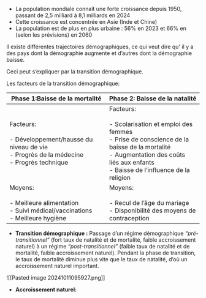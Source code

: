 - La population mondiale connaît une forte croissance depuis 1950, passant de 2,5 milliard à 8,1 milliards en 2024
- Cette croissance est concentrée en Asie (Inde et Chine)
- La population est de plus en plus urbaine : 56% en 2023 et 66% en (selon les prévisions) en 2060

Il existe différentes trajectoires démographiques, ce qui veut dire qu' il y a des pays dont la démographie augmente et d’autres dont la démographie baisse.

Ceci peut s’expliquer par la transition démographique.

Les facteurs de la transition démographique:

| Phase 1:Baisse de la mortalité                                                                                  | Phase 2: Baisse de la natalité                                                                                                                                                                         |
| --------------------------------------------------------------------------------------------------------------- | ------------------------------------------------------------------------------------------------------------------------------------------------------------------------------------------------------ |
| Facteurs:<br><br>- Développement/hausse du niveau de vie<br>- Progrès de la médecine<br>- Progrès technique<br> | Facteurs:<br><br>- Scolarisation et emploi des femmes<br>- Prise de conscience de la baisse de la mortalité<br>- Augmentation des coûts liés aux enfants<br>- Baisse de l’influence de la religion<br> |
| Moyens:<br><br>- Meilleure alimentation<br>- Suivi médical/vaccinations<br>- Meilleure hygiène                  | Moyens:<br><br>- Recul de l’âge du mariage<br>- Disponibilité des moyens de contraception                                                                                                              |

- **Transition démographique :** Passage d’un régime démographique *“pré-transitionnel”* (fort taux de natalité et de mortalité, faible accroissement naturel) à un régime *“post-transitionnel”* (faible taux de natalité et de mortalité, faible accroissement naturel). Pendant la phase de transition, le taux de mortalité diminue plus vite que le taux de natalité, d’où un accroissement naturel important.

![[Pasted image 20241011095927.png]]

- **Accroissement naturel:**